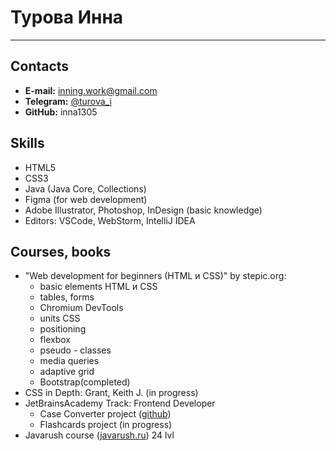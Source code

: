 # Турова Инна
---
## Contacts
- **E-mail:** inning.work@gmail.com
- **Telegram:** [@turova_i](https://t.me/turova_i)
- **GitHub:** inna1305
## Skills
- HTML5
- CSS3
- Java (Java Core, Collections)
- Figma (for web development)
- Adobe Illustrator, Photoshop, InDesign (basic knowledge)
- Editors: VSCode, WebStorm, IntelliJ IDEA
## Courses, books
- "Web development for beginners (HTML и CSS)" by stepic.org:
    - basic elements HTML и CSS 
    - tables, forms
    - Chromium DevTools
    - units CSS
    - positioning
    - flexbox
    - pseudo - classes
    - media queries
    - adaptive grid
    - Bootstrap(completed)
- CSS in Depth: Grant, Keith J. (in progress)
- JetBrainsAcademy Track: Frontend Developer
    - Case Converter project ([github](https://github.com/inna1305/Case-Converter))
    - Flashcards project (in progress)
- Javarush course ([javarush.ru](https://javarush.ru/)) 24 lvl

